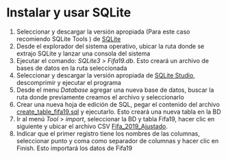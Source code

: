 # Instalar y usar SQLite

1. Seleccionar y descargar la versión apropiada (Para este caso recomiendo SQLite Tools ) de [SQLite](https://www.sqlite.org/download.html)
2. Desde el explorador del sistema operativo, ubicar la ruta donde se extrajo SQLite y lanzar una consola del sistema
3. Ejecutar el comando: _SQLite3_ _>_ _Fifa19.db_. Esto creará un archivo de bases de datos en la ruta seleccionada
4. Seleccionar y descargar la versión apropiada de [SQLite Studio](https://sqlitestudio.pl/), descomprimir y ejecutar el programa
5. Desde el menu _Database_ agregar una nueva base de datos, buscar la ruta donde previamente creamos el archivo y seleccionarlo
6. Crear una nueva hoja de edición de SQL, pegar el contenido del archivo [create_table_fifa19.sql](https://github.com/diegombt/data_analytics_uptc/blob/main/sqlite/create_table_fifa19.sql) y ejecutarlo. Esto creará una nueva tabla en la BD
7. Ir al menú _Tool_ > _import_, seleccionar la BD y tabla Fifa19, hacer clic en siguiente y ubicar el archivo CSV [Fifa_2019_Ajustado](https://github.com/diegombt/data_analytics_uptc/blob/main/sqlite/Fifa_2019_Ajustado.csv). 
8. Indicar que el primer registro tiene los nombres de las columnas, seleccionar punto y coma como separador de columnas y hacer clic en Finish. Esto importará los datos de Fifa19